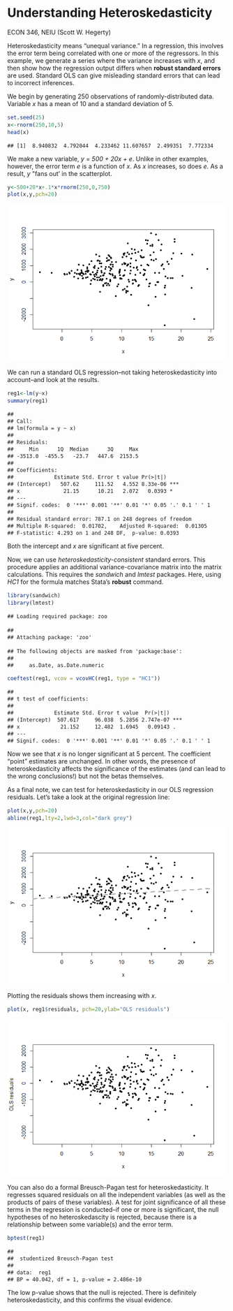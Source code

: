 Understanding Heteroskedasticity
================

ECON 346, NEIU (Scott W. Hegerty)

Heteroskedasticity means “unequal variance.” In a regression, this
involves the error term being correlated with one or more of the
regressors. In this example, we generate a series where the variance
increases with *x*, and then show how the regression output differs when
**robust standard errors** are used. Standard OLS can give misleading
standard errors that can lead to incorrect inferences.

We begin by generating 250 observations of randomly-distributed data.
Variable *x* has a mean of 10 and a standard deviation of 5.

``` r
set.seed(25)
x<-rnorm(250,10,5)
head(x)
```

    ## [1]  8.940832  4.792044  4.233462 11.607657  2.499351  7.772334

We make a new variable, *y = 500 + 20x + e*. Unlike in other examples,
however, the error term *e* is a function of *x*. As *x* increases, so
does *e*. As a result, *y* "fans out’ in the scatterplot.

``` r
y<-500+20*x+.1*x*rnorm(250,0,750)
plot(x,y,pch=20)
```

![](Lec09_Heteroskedasticity_files/figure-gfm/unnamed-chunk-3-1.png)<!-- -->

We can run a standard OLS regression–not taking heteroskedasticity into
account–and look at the results.

``` r
reg1<-lm(y~x)
summary(reg1)
```

    ## 
    ## Call:
    ## lm(formula = y ~ x)
    ## 
    ## Residuals:
    ##     Min      1Q  Median      3Q     Max 
    ## -3513.0  -455.5   -23.7   447.6  2153.5 
    ## 
    ## Coefficients:
    ##             Estimate Std. Error t value Pr(>|t|)    
    ## (Intercept)   507.62     111.52   4.552 8.33e-06 ***
    ## x              21.15      10.21   2.072   0.0393 *  
    ## ---
    ## Signif. codes:  0 '***' 0.001 '**' 0.01 '*' 0.05 '.' 0.1 ' ' 1
    ## 
    ## Residual standard error: 787.1 on 248 degrees of freedom
    ## Multiple R-squared:  0.01702,    Adjusted R-squared:  0.01305 
    ## F-statistic: 4.293 on 1 and 248 DF,  p-value: 0.0393

Both the intercept and *x* are significant at five percent.

Now, we can use *heteroskedasticity-consistent* standard errors. This
procedure applies an additional variance-covariance matrix into the
matrix calculations. This requires the *sandwich* and *lmtest* packages.
Here, using *HC1* for the formula matches Stata’s **robust** command.

``` r
library(sandwich)
library(lmtest)
```

    ## Loading required package: zoo

    ## 
    ## Attaching package: 'zoo'

    ## The following objects are masked from 'package:base':
    ## 
    ##     as.Date, as.Date.numeric

``` r
coeftest(reg1, vcov = vcovHC(reg1, type = "HC1"))
```

    ## 
    ## t test of coefficients:
    ## 
    ##             Estimate Std. Error t value  Pr(>|t|)    
    ## (Intercept)  507.617     96.038  5.2856 2.747e-07 ***
    ## x             21.152     12.482  1.6945   0.09143 .  
    ## ---
    ## Signif. codes:  0 '***' 0.001 '**' 0.01 '*' 0.05 '.' 0.1 ' ' 1

Now we see that *x* is no longer significant at 5 percent. The
coefficient “point” estimates are unchanged. In other words, the
presence of heteroskedasticity affects the significance of the estimates
(and can lead to the wrong conclusions!) but not the betas themselves.

As a final note, we can test for heteroskedasticity in our OLS
regression residuals. Let’s take a look at the original regression line:

``` r
plot(x,y,pch=20)
abline(reg1,lty=2,lwd=3,col="dark grey")
```

![](Lec09_Heteroskedasticity_files/figure-gfm/unnamed-chunk-6-1.png)<!-- -->

Plotting the residuals shows them increasing with *x*.

``` r
plot(x, reg1$residuals, pch=20,ylab="OLS residuals")
```

![](Lec09_Heteroskedasticity_files/figure-gfm/unnamed-chunk-7-1.png)<!-- -->

You can also do a formal Breusch-Pagan test for heteroskedasticity. It
regresses squared residuals on all the independent variables (as well as
the products of pairs of these variables). A test for joint significance
of all these terms in the regression is conducted–if one or more is
significant, the null hypotheses of no heteroskedascity is rejected,
because there is a relationship between some variable(s) and the error
term.

``` r
bptest(reg1)
```

    ## 
    ##  studentized Breusch-Pagan test
    ## 
    ## data:  reg1
    ## BP = 40.042, df = 1, p-value = 2.486e-10

The low p-value shows that the null is rejected. There is definitely
heteroskedasticity, and this confirms the visual evidence.
